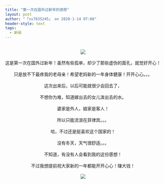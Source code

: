```yaml
---
title: "第一次在国外过新年的感想"
layout: post
author: "「ss7835245」 on 2020-1-14 07:08"
header-style: text
tags:
  - 新闻
---
```


<head></head>
<body>
  &nbsp;&nbsp;
 <br> 
 <div align="center"> 
  <img src="https://bbs.boniu123.cc/static/image/smiley/2jingz/19.gif" smilieid="329"> 
 </div>
 <br> 
 <div align="center">
   这是第一次在国外过新年！虽然有些孤单，却少了那些虚伪的面孔，就觉好开心！ 
 </div>
 <br> 
 <div align="center">
   只是放不下最疼我的老母亲！希望老妈新的一年身体健康！开开心心。。。 
 </div>
 <br> 
 <div align="center">
   这次出来后，以后可能就很少会回去了， 
 </div>
 <br> 
 <div align="center">
   不想你为难，知道嫁出去的女儿泼出去的水。 
 </div>
 <br> 
 <div align="center">
   婆家是外人，娘家是客人！ 
 </div>
 <br> 
 <div align="center">
   所以只能流浪在菲律宾。。。 
 </div>
 <br> 
 <div align="center">
   哈，不过还是挺喜欢这个国家的！ 
 </div>
 <br> 
 <div align="center">
   没有冬天，天气很舒适。。。 
 </div>
 <br> 
 <div align="center">
   不知道，有没有人会看到我的这份感想！ 
 </div>
 <br> 
 <div align="center">
   不过我想提前祝大家新的一年都能开开心心！赚大钱！ 
 </div>
 <br> 
 <div align="center"> 
  <img src="https://bbs.boniu123.cc/static/image/smiley/2jingz/16.gif" smilieid="313"> 
 </div>
 <br> 
 <br>
</body>


